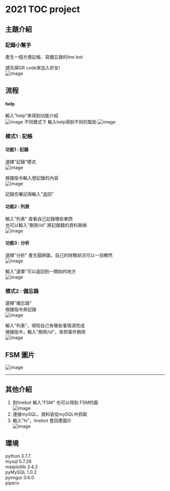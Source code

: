 # 2021 TOC project

## 主題介紹
### 記錄小幫手
產生一個方便記帳、寫備忘錄的line bot<br>

請先掃QR code來加入好友!<br>
![image](./img/qr.jpg)

## 流程
#### help
輸入"help"來得到功能介紹<br>
![image](https://github.com/DouCharles/TOC_final_project/blob/master/img/help.jpg)
不同模式下 輸入help得到不同的幫助
![image](https://github.com/DouCharles/TOC_final_project/blob/master/img/help2.jpg)

### 模式1 : 記帳
#### 功能1 : 記錄
選擇"記錄"模式<br>
![image](https://github.com/DouCharles/TOC_final_project/blob/master/img/記錄.jpg)

根據指令輸入想記錄的內容<br>
![image](https://github.com/DouCharles/TOC_final_project/blob/master/img/記錄中.jpg)

記錄完畢記得輸入"返回"<br>

#### 功能2 : 列表
輸入"列表" 查看自己記錄哪些東西<br>
也可以輸入"刪除/id" 將記錄錯的資料刪掉<br>
![image](https://github.com/DouCharles/TOC_final_project/blob/master/img/記錄-列表.jpg)

#### 功能3 : 分析
選擇"分析"  產生圓餅圖，自己的財務狀況可以一目瞭然<br>
![image](https://github.com/DouCharles/TOC_final_project/blob/master/img/分析.jpg)

輸入"選單"可以返回到一開始的地方<br>
![image](https://github.com/DouCharles/TOC_final_project/blob/master/img/返回選單.jpg)

### 模式2 : 備忘錄
選擇"備忘錄"<br>
根據指令來記錄<br>
![image](https://github.com/DouCharles/TOC_final_project/blob/master/img/備忘錄.jpg)


輸入"列表"，得知自己有哪些事情須完成<br>
根據指令，輸入"刪除/id"，來把事件刪除<br>
![image](https://github.com/DouCharles/TOC_final_project/blob/master/img/備忘錄-列表刪除.jpg)

## FSM 圖片

![image](https://github.com/DouCharles/TOC_final_project/blob/master/img/fsm.png)

---------------------------------------------------------------------------------------------------------
## 其他介紹
1. 對linebot 輸入"FSM" 也可以得到 FSM的圖<br>
![image](https://github.com/DouCharles/TOC_final_project/blob/master/img/fsm_linebot.jpg)
2. 連接mySQL，資料皆從mySQL中抓取<br>
3. 輸入"hi"，linebot 會回應圖片<br>
![image](https://github.com/DouCharles/TOC_final_project/blob/master/img/hi.jpg)


## 環境
python 3.7.7 <br>
mysql 5.7.28 <br>
matplotlib 3.4.2<br>
pyMySQL 1.0.2<br>
pyimgur 0.6.0<br>
pipenv<br>

